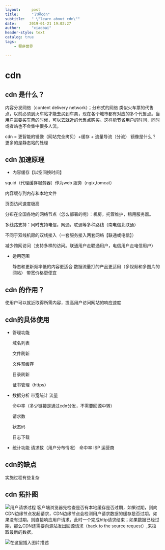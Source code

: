 ```yaml
---
layout:     post
title:      "了解cdn"
subtitle:   " \"learn about cdn\""
date:      2019-01-21 19:02:27
author:     "xiaobai"
header-style: text
catalog: true
tags:
    - 程序世界
     
---
```



 

# cdn

## cdn 是什么？

内容分发网络（content delivery network）；分布式的网络
类似火车票的代售点，以前必须到火车站才能去买到车票，现在各个城市都有对应的多个代售点。当用户需要买车票的时候，可以去就近的代售点购买。这样能节省用户的时间，同时或者站也不会集中很多人流。


cdn = 更智能的镜像（网站完全拷贝）+缓存 + 流量导流（分流）
镜像是什么？更多的是静态站的处理


## cdn 加速原理

- 内容缓存【以空间换时间】

 squid（代理缓存服务器）作为web 服务（ngix,tomcat）
 
 内容缓存到内存和本地文件
 
 页面访问速度极高
 
 分布在全国各地的网络节点（怎么部署的呢）：机房，托管维护，租用服务器。
 
 多线路支持：同时支持电信，网通，联通等多种路线（南电信北联通）
 
 不同于双线机房的双线接入（一套服务接入两套网络【联通或电信】）
 
 减少跨网访问（支持多样的访问。联通用户走联通用户，电信用户走电信用户）

- 适用范围

  静态和更新频率低的内容更适合
  数据流量打的产品更适用（多视频和多图片的网站）
  带宽价格更便宜
  


## cdn 的作用？

使用户可以就近取得所需内容，提高用户访问网站的响应速度

## cdn的具体使用
- 管理功能

  域名列表

  文件刷新
 
  文件预缓存

  目录刷新

  证书管理（https）

- 数据分析
  带宽统计
  流量

  命中率（多少链接是通过cdn分发，不需要回源中转）

  请求数

  状态码

  日志下载
  
  
 - 统计功能
   请求数（用户分布情况）
   命中率
   ISP 运营商

## cdn的缺点

实施过程有些复杂

## cdn 拓扑图

![用户请求过程](https://img-blog.csdnimg.cn/20190121185804539.png?x-oss-process=image/watermark,type_ZmFuZ3poZW5naGVpdGk,shadow_10,text_aHR0cHM6Ly9ibG9nLmNzZG4ubmV0L3dlaXhpbl8zNjg1MjIzNQ==,size_16,color_FFFFFF,t_70)
客户端浏览器先检查是否有本地缓存是否过期，如果过期，则向CDN边缘节点发起请求，CDN边缘节点会检测用户请求数据的缓存是否过期，如果没有过期，则直接响应用户请求，此时一个完成http请求结束；如果数据已经过期，那么CDN还需要向源站发出回源请求（back to the source request）,来拉取最新的数据。

![在这里插入图片描述](https://img-blog.csdnimg.cn/20190121185903103.png?x-oss-process=image/watermark,type_ZmFuZ3poZW5naGVpdGk,shadow_10,text_aHR0cHM6Ly9ibG9nLmNzZG4ubmV0L3dlaXhpbl8zNjg1MjIzNQ==,size_16,color_FFFFFF,t_70)

 





